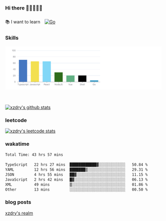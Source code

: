 ### Hi there 👋👋👋👋👋

 :books: I want to learn <a href="https://go.dev/" target="_blank"><img style="margin: 10px" src="https://profilinator.rishav.dev/skills-assets/go-original.svg" alt="Go" height="50" /></a>  

### Skills
![](img/2022-09-05-22-04-20.png)

<br />

[![xzdry's github stats](https://github-readme-stats.vercel.app/api?username=xzdry&count_private=true&show_icons=true&theme=vue)](https://github.com/xzdry)

### leetcode
[![xzdry's leetcode stats](https://leetcard.jacoblin.cool/xzdry-2?theme=light&font=Anek%20Kannada&site=cn)](https://leetcode.cn/u/xzdry-2/)

### wakatime
<!--START_SECTION:waka-->

```text
Total Time: 43 hrs 57 mins

TypeScript   22 hrs 27 mins  ████████████▓░░░░░░░░░░░░   50.84 %
YAML         12 hrs 56 mins  ███████▒░░░░░░░░░░░░░░░░░   29.31 %
JSON         4 hrs 55 mins   ██▓░░░░░░░░░░░░░░░░░░░░░░   11.15 %
JavaScript   2 hrs 42 mins   █▓░░░░░░░░░░░░░░░░░░░░░░░   06.13 %
XML          49 mins         ▒░░░░░░░░░░░░░░░░░░░░░░░░   01.86 %
Other        13 mins         ░░░░░░░░░░░░░░░░░░░░░░░░░   00.50 %
```

<!--END_SECTION:waka-->

### blog posts
[xzdry's realm](https://www.justdry.net/)

